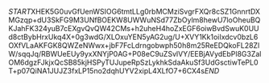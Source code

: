 $START$XHEK5G0uvGfUenWSIOG6tmtLLg0rbMCMziSvgrFXQr8cSZ1GnnrtDXMGzqp+dU3SkFG9M3UNfBOEKW8UWWuNSd77ZbOylm8hewU7loOheuBQKJahFK324yuB7cEXgvQvQW42CMs+h2uheH4hoZxEGF6oiwBvdSwuK0UUd8ctBybHrxUkq4X+0g3wdG/XLOxuYEN5yAG2ug/U+XVY1Kk1oiIxdcv0bzL6OXfVLaAKFGK8QWZeNWwx+jbF7FcLdrngobwph50h8m25ReEDQkoFL28ZlW/sqqJq/RBWUeEUy9yxXNYjP0AG+P08eC9uZSvlVY/EEBjAVydEbPl8G3ZalOM6dgzFJkjxQcSB85kjHSPyTUJupeRpSzLykhkSdaAkuSf3UdGsctiwTePL0T+p07QiNA1JUJZ3fxLP15no2dqhUYV2xipL4XLfO7+6CX4s$END$